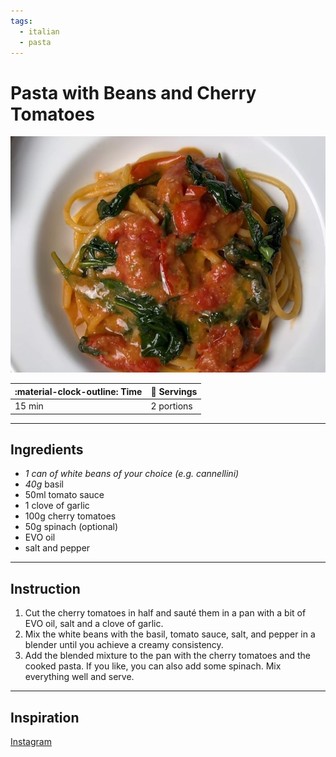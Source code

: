 ```yaml
---
tags:
  - italian
  - pasta
---
```


# Pasta with Beans and Cherry Tomatoes

![image](image.jpg)

| :material-clock-outline: Time | :fork_and_knife: Servings |
|-------------------------------|---------------------------|
| 15 min                        | 2 portions                |

---

## Ingredients

- _1 can of white beans of your choice (e.g. cannellini)_
- _40g_ basil
- 50ml tomato sauce
- 1 clove of garlic
- 100g cherry tomatoes
- 50g spinach (optional)
- EVO oil
- salt and pepper

---

## Instruction

1. Cut the cherry tomatoes in half and sauté them in a pan with a bit of EVO oil, salt and a clove of garlic.
2. Mix the white beans with the basil, tomato sauce, salt, and pepper in a blender until you achieve a creamy consistency.
3. Add the blended mixture to the pan with the cherry tomatoes and the cooked pasta. If you like, you can also add some spinach. Mix everything well and serve.

---

## Inspiration
[Instagram](https://www.instagram.com/reel/C91xQdnN3Dg/?igsh=MWdoemFpdzY5bmk5bQ%3D%3D)
